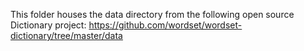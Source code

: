 This folder houses the data directory from the following open source Dictionary project: https://github.com/wordset/wordset-dictionary/tree/master/data
